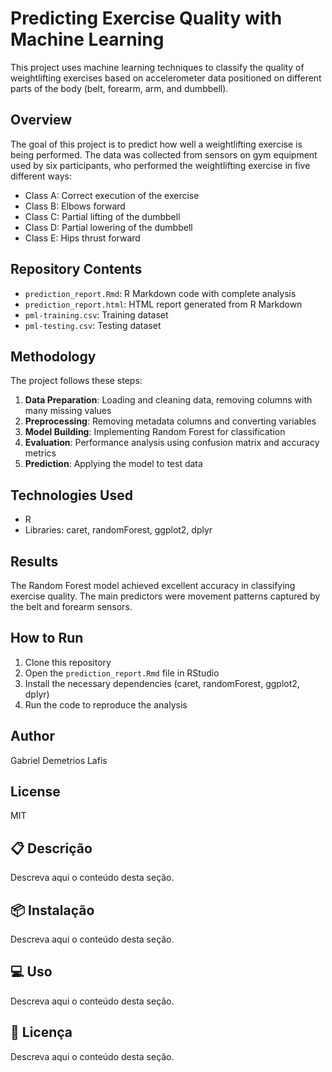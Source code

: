 # Predicting Exercise Quality with Machine Learning

This project uses machine learning techniques to classify the quality of weightlifting exercises based on accelerometer data positioned on different parts of the body (belt, forearm, arm, and dumbbell).

## Overview

The goal of this project is to predict how well a weightlifting exercise is being performed. The data was collected from sensors on gym equipment used by six participants, who performed the weightlifting exercise in five different ways:

- Class A: Correct execution of the exercise
- Class B: Elbows forward
- Class C: Partial lifting of the dumbbell
- Class D: Partial lowering of the dumbbell
- Class E: Hips thrust forward

## Repository Contents

- `prediction_report.Rmd`: R Markdown code with complete analysis
- `prediction_report.html`: HTML report generated from R Markdown
- `pml-training.csv`: Training dataset
- `pml-testing.csv`: Testing dataset

## Methodology

The project follows these steps:

1. **Data Preparation**: Loading and cleaning data, removing columns with many missing values
2. **Preprocessing**: Removing metadata columns and converting variables
3. **Model Building**: Implementing Random Forest for classification
4. **Evaluation**: Performance analysis using confusion matrix and accuracy metrics
5. **Prediction**: Applying the model to test data

## Technologies Used

- R
- Libraries: caret, randomForest, ggplot2, dplyr

## Results

The Random Forest model achieved excellent accuracy in classifying exercise quality. The main predictors were movement patterns captured by the belt and forearm sensors.

## How to Run

1. Clone this repository
2. Open the `prediction_report.Rmd` file in RStudio
3. Install the necessary dependencies (caret, randomForest, ggplot2, dplyr)
4. Run the code to reproduce the analysis

## Author

Gabriel Demetrios Lafis

## License

MIT


## 📋 Descrição

Descreva aqui o conteúdo desta seção.


## 📦 Instalação

Descreva aqui o conteúdo desta seção.


## 💻 Uso

Descreva aqui o conteúdo desta seção.


## 📄 Licença

Descreva aqui o conteúdo desta seção.
